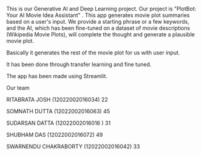 This is our Generative AI and Deep Learning project. Our project is "PlotBot: Your AI Movie Idea Assistant" . 
This app generates movie plot summaries based on a user's input.
We provide a starting phrase or a few keywords, and the AI, which has been fine-tuned on a dataset of movie descriptions (Wikipedia Movie Plots), will complete the thought and generate a plausible movie plot.

Basically it generates the  rest of the movie plot for us with user input.

It has been done through transfer learning and fine tuned.

The app has been made using Streamlit.

Our team 

RITABRATA JOSH	(12022002016034)	22

SOMNATH DUTTA	(12022002016063)	45

SUDARSAN DATTA	(12022002016016	) 31

SHUBHAM DAS	(12022002016072)	49

SWARNENDU CHAKRABORTY	(12022002016042)	33

